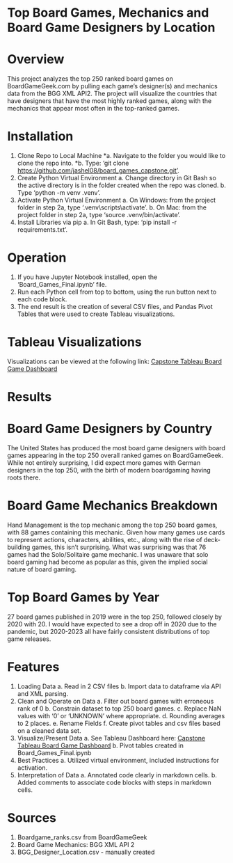 ﻿# Top Board Games, Mechanics and Board Game Designers by Location

# Overview

This project analyzes the top 250 ranked board games on BoardGameGeek.com by pulling each game’s designer(s) and mechanics data from the BGG XML API2. The project will visualize the countries that have designers that have the most highly ranked games, along with the mechanics that appear most often in the top-ranked games.

# Installation
1) Clone Repo to Local Machine
    *a. Navigate to the folder you would like to clone the repo into.
    *b. Type: ‘git clone https://github.com/jashel08/board_games_capstone.git’.
2) Create Python Virtual Environment 
    a. Change directory in Git Bash so the active directory is in the folder created when the repo was cloned.
    b. Type ‘python -m venv .venv’.
3) Activate Python Virtual Environment
    a. On Windows: from the project folder in step 2a, type ‘.venv\scripts\activate’.
    b. On Mac: from the project folder in step 2a, type ‘source .venv/bin/activate’.
4) Install Libraries via pip
    a. In Git Bash, type: ‘pip install -r requirements.txt’.

# Operation
1) If you have Jupyter Notebook installed, open the ‘Board_Games_Final.ipynb’ file.
2) Run each Python cell from top to bottom, using the run button next to each code block.
3) The end result is the creation of several CSV files, and Pandas Pivot Tables that were used to create Tableau visualizations.

# Tableau Visualizations
Visualizations can be viewed at the following link: [Capstone Tableau Board Game Dashboard](https://public.tableau.com/views/jashel08Capstone-BoardGames/Dashboard1_1?:language=en-US&:sid=&:redirect=auth&:display_count=n&:origin=viz_share_link)

# Results

# Board Game Designers by Country

The United States has produced the most board game designers with board games appearing in the top 250 overall ranked games on BoardGameGeek. While not entirely surprising, I did expect more games with German designers in the top 250, with the birth of modern boardgaming having roots there.

# Board Game Mechanics Breakdown

Hand Management is the top mechanic among the top 250 board games, with 88 games containing this mechanic. Given how many games use cards to represent actions, characters, abilities, etc., along with the rise of deck-building games, this isn’t surprising. What was surprising was that 76 games had the Solo/Solitaire game mechanic. I was unaware that solo board gaming had become as popular as this, given the implied social nature of board gaming.

# Top Board Games by Year 

27 board games published in 2019 were in the top 250, followed closely by 2020 with 20. I would have expected to see a drop off in 2020 due to the pandemic, but 2020-2023 all have fairly consistent distributions of top game releases.

# Features

1) Loading Data
    a. Read in 2 CSV files
    b. Import data to dataframe via API and XML parsing.
2) Clean and Operate on Data
    a. Filter out board games with erroneous rank of 0
    b. Constrain dataset to top 250 board games.
    c. Replace NaN values with ‘0’ or ‘UNKNOWN’ where appropriate.
    d. Rounding averages to 2 places.
    e. Rename Fields
    f. Create pivot tables and csv files based on a cleaned data set.
3) Visualize/Present Data
    a. See Tableau Dashboard here: [Capstone Tableau Board Game Dashboard](https://public.tableau.com/views/jashel08Capstone-BoardGames/Dashboard1_1?:language=en-US&:sid=&:redirect=auth&:display_count=n&:origin=viz_share_link)
    b. Pivot tables created in Board_Games_Final.ipynb
4) Best Practices
    a. Utilized virtual environment, included instructions for activation.
5) Interpretation of Data
    a. Annotated code clearly in markdown cells.
    b. Added comments to associate code blocks with steps in markdown cells.

# Sources
1) Boardgame_ranks.csv from BoardGameGeek
2) Board Game Mechanics: BGG XML API 2
3) BGG_Designer_Location.csv - manually created







